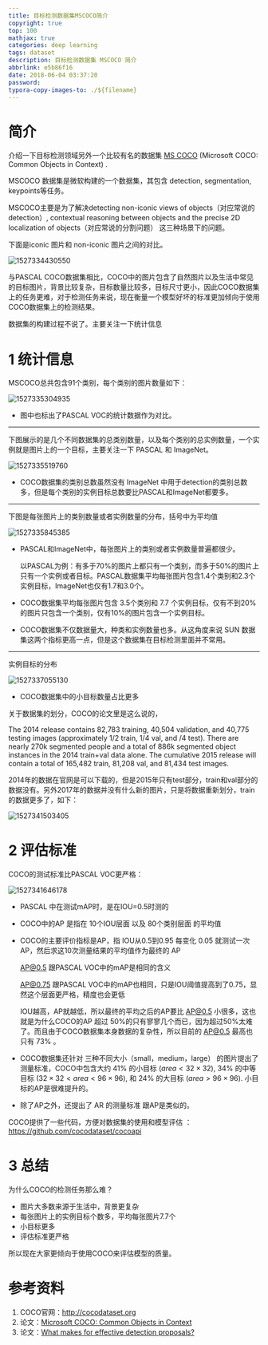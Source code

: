 ```yaml
---
title: 目标检测数据集MSCOCO简介
copyright: true
top: 100
mathjax: true
categories: deep learning
tags: dataset
description: 目标检测数据集 MSCOCO 简介
abbrlink: e5b86f16
date: 2018-06-04 03:37:20
password:
typora-copy-images-to: ./${filename}
---
```


# 简介

介绍一下目标检测领域另外一个比较有名的数据集 [MS COCO](http://cocodataset.org) (Microsoft COCO: Common Objects in Context) .

MSCOCO 数据集是微软构建的一个数据集，其包含 detection, segmentation, keypoints等任务。

MSCOCO主要是为了解决detecting non-iconic views of objects（对应常说的detection）, contextual reasoning between objects and the precise 2D localization of objects（对应常说的分割问题） 这三种场景下的问题。

下面是iconic 图片和 non-iconic 图片之间的对比。

![1527334430550](目标检测数据集MSCOCO简介/1527334430550-1542379185415.png)



与PASCAL COCO数据集相比，COCO中的图片包含了自然图片以及生活中常见的目标图片，背景比较复杂，目标数量比较多，目标尺寸更小，因此COCO数据集上的任务更难，对于检测任务来说，现在衡量一个模型好坏的标准更加倾向于使用COCO数据集上的检测结果。

数据集的构建过程不说了。主要关注一下统计信息

# 1 统计信息

MSCOCO总共包含91个类别，每个类别的图片数量如下：

![1527335304935](目标检测数据集MSCOCO简介/1527335304935.png)

- 图中也标出了PASCAL VOC的统计数据作为对比。

------

下图展示的是几个不同数据集的总类别数量，以及每个类别的总实例数量，一个实例就是图片上的一个目标，主要关注一下 PASCAL 和 ImageNet。

![1527335519760](目标检测数据集MSCOCO简介/1527335519760.png)

- COCO数据集的类别总数虽然没有 ImageNet 中用于detection的类别总数多，但是每个类别的实例目标总数要比PASCAL和ImageNet都要多。

------

下图是每张图片上的类别数量或者实例数量的分布，括号中为平均值

![1527335845385](目标检测数据集MSCOCO简介/1527335845385.png)

- PASCAL和ImageNet中，每张图片上的类别或者实例数量普遍都很少。

  以PASCAL为例：有多于70%的图片上都只有一个类别，而多于50%的图片上只有一个实例或者目标。PASCAL数据集平均每张图片包含1.4个类别和2.3个实例目标，ImageNet也仅有1.7和3.0个。

- COCO数据集平均每张图片包含 3.5个类别和 7.7 个实例目标，仅有不到20%的图片只包含一个类别，仅有10%的图片包含一个实例目标。

- COCO数据集不仅数据量大，种类和实例数量也多。从这角度来说 SUN 数据集这两个指标更高一点，但是这个数据集在目标检测里面并不常用。

------

实例目标的分布

![1527337055130](目标检测数据集MSCOCO简介/1527337055130.png)

- COCO数据集中的小目标数量占比更多



关于数据集的划分，COCO的论文里是这么说的，

The 2014 release contains 82,783 training, 40,504 validation, and 40,775 testing images (approximately 1/2 train, 1/4 val, and /4 test). There are nearly 270k segmented people and a total of 886k segmented object instances in the 2014 train+val data alone. The cumulative 2015 release will contain a total of 165,482 train, 81,208 val, and 81,434 test images.    

2014年的数据在官网是可以下载的，但是2015年只有test部分，train和val部分的数据没有。另外2017年的数据并没有什么新的图片，只是将数据重新划分，train的数据更多了，如下：

![1527341503405](目标检测数据集MSCOCO简介/1527341503405.png)



# 2 评估标准

COCO的测试标准比PASCAL VOC更严格：

![1527341646178](目标检测数据集MSCOCO简介/1527341646178.png)

- PASCAL 中在测试mAP时，是在IOU=0.5时测的

- COCO中的AP 是指在 10个IOU层面 以及 80个类别层面 的平均值

- COCO的主要评价指标是AP，指 IOU从0.5到0.95 每变化 0.05 就测试一次 AP，然后求这10次测量结果的平均值作为最终的 AP

  AP@0.5 跟PASCAL VOC中的mAP是相同的含义

  AP@0.75 跟PASCAL VOC中的mAP也相同，只是IOU阈值提高到了0.75，显然这个层面更严格，精度也会更低

  IOU越高，AP就越低，所以最终的平均之后的AP要比 AP@0.5 小很多，这也就是为什么COCO的AP 超过 50%的只有寥寥几个而已，因为超过50%太难了。而且由于COCO数据集本身数据的复杂性，所以目前的 AP@0.5 最高也只有 73% 。

- COCO数据集还针对 三种不同大小（small，medium，large） 的图片提出了测量标准，COCO中包含大约 41% 的小目标 ($area < 32×32$), 34% 的中等目标 ($32×32 < area < 96×96$), 和 24% 的大目标 ($area > 96×96$).  小目标的AP是很难提升的。

- 除了AP之外，还提出了 AR 的测量标准 跟AP是类似的。



COCO提供了一些代码，方便对数据集的使用和模型评估 ：https://github.com/cocodataset/cocoapi



# 3 总结

为什么COCO的检测任务那么难？

- 图片大多数来源于生活中，背景更复杂
- 每张图片上的实例目标个数多，平均每张图片7.7个
- 小目标更多
- 评估标准更严格

所以现在大家更倾向于使用COCO来评估模型的质量。



# 参考资料

1. COCO官网：http://cocodataset.org
2. 论文：[Microsoft COCO: Common Objects in Context](https://arxiv.org/abs/1405.0312)
3. 论文：[What makes for effective detection proposals?](https://arxiv.org/abs/1502.05082) 